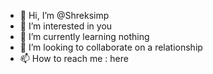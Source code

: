 - 👋 Hi, I’m @Shreksimp
- 👀 I’m interested in you
- 🌱 I’m currently learning nothing
- 💞️ I’m looking to collaborate on a relationship
- 📫 How to reach me : here

<!---
Shreksimp/Shreksimp is a ✨ special ✨ repository because its `README.md` (this file) appears on your GitHub profile.
You can click the Preview link to take a look at your changes.
--->
